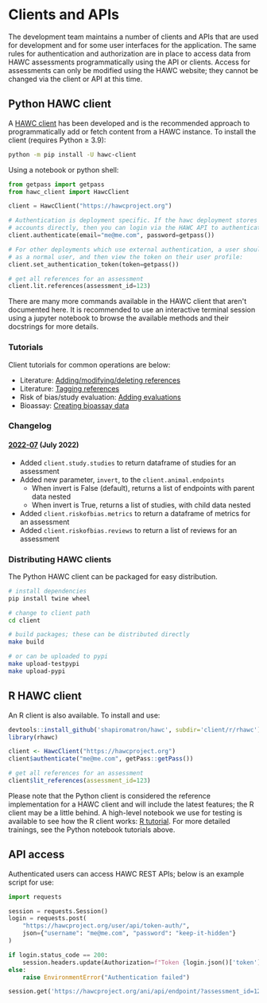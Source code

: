# Clients and APIs

The development team maintains a number of clients and APIs that are used for development and for some user interfaces for the application. The same rules for authentication and authorization are in place to access data from HAWC assessments programmatically using the API or clients.  Access for assessments can only be modified using the HAWC website; they cannot be changed via the client or API at this time.

## Python HAWC client

A [HAWC client](https://pypi.org/project/hawc-client/) has been developed and is the recommended approach to programmatically add or fetch content
from a HAWC instance. To install the client (requires Python ≥ 3.9):

```bash
python -m pip install -U hawc-client
```

Using a notebook or python shell:

```python
from getpass import getpass
from hawc_client import HawcClient

client = HawcClient("https://hawcproject.org")

# Authentication is deployment specific. If the hawc deployment stores and manages user
# accounts directly, then you can login via the HAWC API to authenticate:
client.authenticate(email="me@me.com", password=getpass())

# For other deployments which use external authentication, a user should login via the browser
# as a normal user, and then view the token on their user profile:
client.set_authentication_token(token=getpass())

# get all references for an assessment
client.lit.references(assessment_id=123)

```

There are many more commands available in the HAWC client that aren't documented here. It is recommended to use an interactive terminal session using a jupyter notebook to browse the available methods and their docstrings for more details.

### Tutorials

Client tutorials for common operations are below:

- Literature: [Adding/modifying/deleting references](https://github.com/shapiromatron/hawc/blob/master/scripts/client/lit-crud-references.ipynb)
- Literature: [Tagging references](https://github.com/shapiromatron/hawc/blob/master/scripts/client/lit-tagging-references.ipynb)
- Risk of bias/study evaluation: [Adding evaluations](https://github.com/shapiromatron/hawc/blob/master/scripts/client/rob-evaluations.ipynb)
- Bioassay: [Creating bioassay data](https://github.com/shapiromatron/hawc/blob/master/scripts/client/bioassay-crud.ipynb)

### Changelog

#### [2022-07](https://pypi.org/project/hawc-client/2022.7/) (July 2022)

* Added ``client.study.studies`` to return dataframe of studies for an assessment
* Added new parameter, ``invert``, to the ``client.animal.endpoints``
    * When invert is False (default), returns a list of endpoints with parent data nested
    * When invert is True, returns a list of studies, with child data nested
* Added ``client.riskofbias.metrics`` to return a dataframe of metrics for an assessment
* Added ``client.riskofbias.reviews`` to return a list of reviews for an assessment

### Distributing HAWC clients

The Python HAWC client can be packaged for easy distribution.

```bash
# install dependencies
pip install twine wheel

# change to client path
cd client

# build packages; these can be distributed directly
make build

# or can be uploaded to pypi
make upload-testpypi
make upload-pypi
```

## R HAWC client

An R client is also available. To install and use:

```R
devtools::install_github('shapiromatron/hawc', subdir='client/r/rhawc')
library(rhawc)

client <- HawcClient("https://hawcproject.org")
client$authenticate("me@me.com", getPass::getPass())

# get all references for an assessment
client$lit_references(assessment_id=123)
```

Please note that the Python client is considered the reference implementation for a HAWC client and will include the latest features; the R client may be a little behind. A high-level notebook we use for testing is available to see how the R client works: [R tutorial](https://github.com/shapiromatron/hawc/blob/master/scripts/client/r-client.ipynb). For more detailed trainings, see the Python notebook tutorials above.

## API access

Authenticated users can access HAWC REST APIs; below is an example script for use:

```python
import requests

session = requests.Session()
login = requests.post(
    "https://hawcproject.org/user/api/token-auth/",
    json={"username": "me@me.com", "password": "keep-it-hidden"}
)

if login.status_code == 200:
    session.headers.update(Authorization=f"Token {login.json()['token']}")
else:
    raise EnvironmentError("Authentication failed")

session.get('https://hawcproject.org/ani/api/endpoint/?assessment_id=123').json()
```
